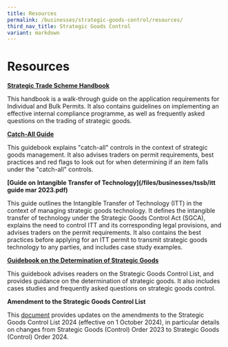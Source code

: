 ```yaml
---
title: Resources
permalink: /businesses/strategic-goods-control/resources/
third_nav_title: Strategic Goods Control
variant: markdown
---
```

# Resources

**[Strategic Trade Scheme Handbook](/files/businesses/seb/sts%20handbook%20-%201%20oct%202023.pdf)**

This handbook is a walk-through guide on the application requirements for Individual and Bulk Permits. It also contains guidelines on implementing an effective internal compliance programme, as well as frequently asked questions on the trading of strategic goods.

**[Catch-All Guide](/files/businesses/catch-all-guide-(1).pdf)**

This guidebook explains "catch-all" controls in the context of strategic goods management. It also advises traders on permit requirements, best practices and red flags to look out for when determining if an item falls under the "catch-all" controls.

**[Guide on Intangible Transfer of Technology](/files/businesses/tssb/itt guide mar 2023.pdf)**

This guide outlines the Intangible Transfer of Technology (ITT) in the context of managing strategic goods technology. It defines the intangible transfer of technology under the Strategic Goods Control Act (SGCA), explains the need to control ITT and its corresponding legal provisions, and advises traders on the permit requirements. It also contains the best practices before applying for an ITT permit to transmit strategic goods technology to any parties, and includes case study examples. 

**[Guidebook on the Determination of Strategic Goods](/files/businesses/tssb/strategicgoodsguidebook%201oct%202023.pdf)** 

This guidebook advises readers on the Strategic Goods Control List, and provides guidance on the determination of strategic goods. It also includes cases studies and frequently asked questions on strategic goods control.

**Amendment to the Strategic Goods Control List**

This [document](/files/businesses/tssb/SGCO_2024___Amendments_Table_26_8_24.pdf) provides updates on the amendments to the Strategic Goods Control List 2024 (effective on 1 October 2024), in particular details on changes from Strategic Goods (Control) Order 2023 to Strategic Goods (Control) Order 2024.
